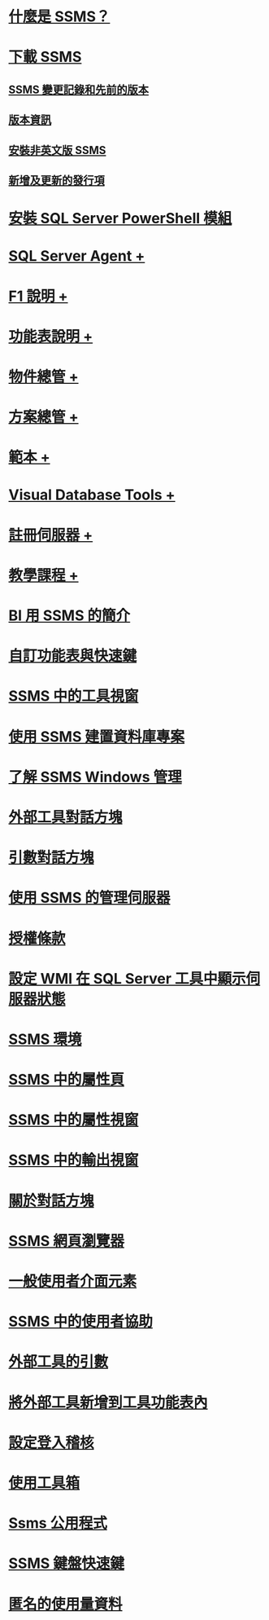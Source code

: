 # [什麼是 SSMS？](sql-server-management-studio-ssms.md)
# [下載 SSMS](download-sql-server-management-studio-ssms.md)
## [SSMS 變更記錄和先前的版本](sql-server-management-studio-changelog-ssms.md)
## [版本資訊](download-sql-server-management-studio-ssms.md#release-notes)
## [安裝非英文版 SSMS](install-other-languages.md)
## [新增及更新的發行項](new-updated-ssms.md)
# [安裝 SQL Server PowerShell 模組](../powershell/download-sql-server-ps-module.md?toc=/sql/ssms/toc.json)

# [SQL Server Agent +](../ssms/agent/sql-server-agent.md)
# [F1 說明 +](../ssms/f1-help/f1-help-for-server-connections-sql-server-management-studio.md)
# [功能表說明 +](../ssms/menu-help/sql-server-management-studio-menu-help.md)
# [物件總管 +](../ssms/object/object-explorer.md)
# [方案總管 +](../ssms/solution/solution-explorer.md)
# [範本 +](../ssms/template/template-explorer.md)
# [Visual Database Tools +](../ssms/visual-db-tools/visual-database-tools.md)
# [註冊伺服器 +](../ssms/register-servers/register-servers.md)
# [教學課程 +](../ssms/tutorials/tutorial-sql-server-management-studio.md)

# [BI 用 SSMS 的簡介](introduction-to-sql-server-management-studio-for-business-intelligence.md)
# [自訂功能表與快速鍵](customize-menus-and-shortcut-keys.md)
# [SSMS 中的工具視窗](tool-windows-in-sql-server-management-studio.md)
# [使用 SSMS 建置資料庫專案](build-database-projects-by-using-sql-server-management-studio.md)
# [了解 SSMS Windows 管理](understand-sql-server-management-studio-windows-management.md)
# [外部工具對話方塊](external-tools-dialog-box.md)

# [引數對話方塊](arguments-dialog-box.md)
# [使用 SSMS 的管理伺服器](administer-servers-with-sql-server-management-studio.md)
# [授權條款](sql-server-management-studio-license-terms.md)
# [設定 WMI 在 SQL Server 工具中顯示伺服器狀態](configure-wmi-to-show-server-status-in-sql-server-tools.md)
# [SSMS 環境](the-sql-server-management-studio-environment.md)
# [SSMS 中的屬性頁](property-pages-in-sql-server-management-studio.md)
# [SSMS 中的屬性視窗](properties-window-management-studio.md)
# [SSMS 中的輸出視窗](output-window.md)

# [關於對話方塊](about-dialog-box.md)
# [SSMS 網頁瀏覽器](sql-server-management-studio-web-browser.md)
# [一般使用者介面元素](general-user-interface-elements.md)

# [SSMS 中的使用者協助](user-assistance-in-sql-server-management-studio.md)
# [外部工具的引數](use-of-sql-server-features-and-capabilities-wwi-oltp.md)
# [將外部工具新增到工具功能表內](add-an-external-tool-to-the-tools-menu-sql-server-management-studio.md)
# [設定登入稽核](configure-login-auditing-sql-server-management-studio.md)
# [使用工具箱](use-the-toolbox.md)

# [Ssms 公用程式](ssms-utility.md)  
# [SSMS 鍵盤快速鍵](sql-server-management-studio-keyboard-shortcuts.md)  
# [匿名的使用量資料](sql-server-management-studio-telemetry-ssms.md)
